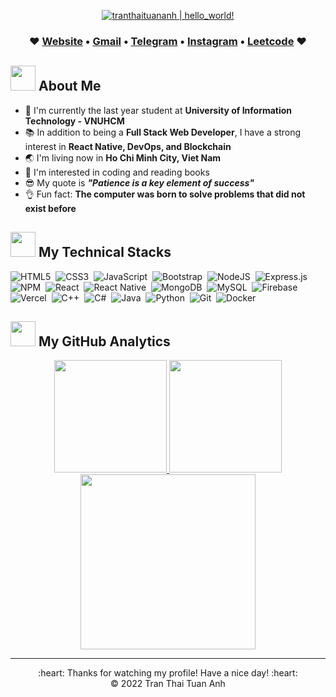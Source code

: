 <p align="center">
  <a href="https://github.com/tranthaituananh"><img src="https://readme-typing-svg.herokuapp.com?font=SF+Mono&size=50&duration=2311&pause=500&color=80cbc4&center=true&vCenter=true&width=700&height=100&lines=%F0%9F%91%8B+Hello+World+!+;I'm+Tran+Thai+Tuan+Anh" alt="tranthaituananh | hello_world!" /></a>
</p> 
<h3 align="center"> ♥️ <a href="http://tuananh-portfolio.vercel.app/">Website</a> • <a href="mailto:tranthaituananh27@gmail.com">Gmail</a> • <a href="https://t.me/tuananh2705">Telegram</a> • <a href="https://www.instagram.com/ta.2705__">Instagram</a> • <a href="https://leetcode.com/tranthaituananh/">Leetcode</a> ♥️ </h3>  

### <h2> <img src="https://raw.githubusercontent.com/nixin72/nixin72/master/wave.gif" width="40px" height="40px"></img> About Me </h2>
- :school: I'm currently the last year student at **University of Information Technology - VNUHCM**
- :books: In addition to being a **Full Stack Web Developer**, I have a strong interest in **React Native, DevOps, and Blockchain**
- :earth_asia: I'm living now in **Ho Chi Minh City, Viet Nam**
- :monocle_face: I'm interested in coding and reading books
- :sunglasses: My quote is ***"Patience is a key element of success"*** 
- :ok_hand: Fun fact: **The computer was born to solve problems that did not exist before**

### <h2> <img src="https://media2.giphy.com/media/QssGEmpkyEOhBCb7e1/giphy.gif?cid=ecf05e47a0n3gi1bfqntqmob8g9aid1oyj2wr3ds3mg700bl&rid=giphy.gif" width="40px" height="40px"> My Technical Stacks </h2>  
![HTML5](https://img.shields.io/badge/html5-%23E34F26.svg?style=for-the-badge&logo=html5&logoColor=white)&nbsp;
![CSS3](https://img.shields.io/badge/css3-%231572B6.svg?style=for-the-badge&logo=css3&logoColor=white)&nbsp;
![JavaScript](https://img.shields.io/badge/JavaScript-%23323330.svg?style=for-the-badge&logo=javascript&logoColor=%23F7DF1E)&nbsp;
![Bootstrap](https://img.shields.io/badge/bootstrap-%23563D7C.svg?style=for-the-badge&logo=bootstrap&logoColor=white)&nbsp;
![NodeJS](https://img.shields.io/badge/node.js-6DA55F?style=for-the-badge&logo=node.js&logoColor=white)&nbsp;
![Express.js](https://img.shields.io/badge/express.js-%23404d59.svg?style=for-the-badge&logo=express&logoColor=%2361DAFB)&nbsp;
![NPM](https://img.shields.io/badge/NPM-%23000000.svg?style=for-the-badge&logo=npm&logoColor=white)&nbsp;
![React](https://img.shields.io/badge/react-%2320232a.svg?style=for-the-badge&logo=react&logoColor=%2361DAFB)&nbsp;
![React Native](https://img.shields.io/badge/react_native-%2320232a.svg?style=for-the-badge&logo=react&logoColor=%2361DAFB)&nbsp;
![MongoDB](https://img.shields.io/badge/MongoDB-%234ea94b.svg?style=for-the-badge&logo=mongodb&logoColor=white)&nbsp;
![MySQL](https://img.shields.io/badge/mysql-%2300f.svg?style=for-the-badge&logo=mysql&logoColor=white)&nbsp;
![Firebase](https://img.shields.io/badge/Firebase-039BE5?style=for-the-badge&logo=Firebase&logoColor=white)&nbsp;
![Vercel](https://img.shields.io/badge/vercel-%23000000.svg?style=for-the-badge&logo=vercel&logoColor=white)&nbsp;
![C++](https://img.shields.io/badge/c++-%2300599C.svg?style=for-the-badge&logo=c%2B%2B&logoColor=white)&nbsp;
![C#](https://img.shields.io/badge/c%23-%23239120.svg?style=for-the-badge&logo=c-sharp&logoColor=white)&nbsp;
![Java](https://img.shields.io/badge/java-%23ED8B00.svg?style=for-the-badge&logo=java&logoColor=white)&nbsp;
![Python](https://img.shields.io/badge/python-3670A0?style=for-the-badge&logo=python&logoColor=ffdd54)&nbsp;
![Git](https://img.shields.io/badge/git-%23F05033.svg?style=for-the-badge&logo=git&logoColor=white)&nbsp;
![Docker](https://img.shields.io/badge/docker-%230db7ed.svg?style=for-the-badge&logo=docker&logoColor=white)&nbsp;

### <h2> <img src="https://media0.giphy.com/media/cNZqrH5IzOG0xrlWks/giphy.gif?cid=ecf05e47map255q427en9uprqc1sb0unjq5k4fnqg5pmhhs4&rid=giphy.gif&ct=s" width="40px" height="40px"> My GitHub Analytics </h2> 
<div align="center">
  <a href="https://github.com/tranthaituananh">
    <img height="180em" src="https://github-readme-stats-git-masterrstaa-rickstaa.vercel.app/api?username=tranthaituananh&include_all_commits=true&cache_seconds=7200&layout=compact&title_color=ffab91&text_color=80cbc4&bg_color=263238&border_radius=8" />
    <img height="180em" src="https://github-readme-stats-git-masterrstaa-rickstaa.vercel.app/api/top-langs/?username=tranthaituananh&langs_count=8&layout=compact&hide=java&title_color=ffab91&text_color=80cbc4&bg_color=263238&border_radius=8" />
    <img height="280em" src="https://github-readme-activity-graph.cyclic.app/graph?username=tranthaituananh&theme=material&radius=16" />
  </a>
</div>

---
<div align="center">
  :heart: Thanks for watching my profile! Have a nice day! :heart: <br/>
  &copy; 2022 Tran Thai Tuan Anh
</div>
